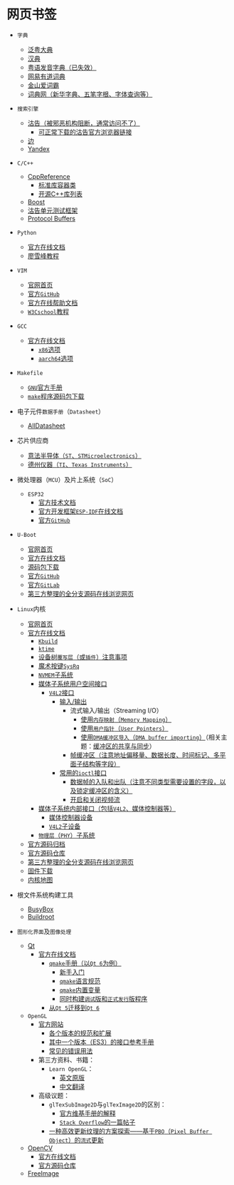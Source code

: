<meta http-equiv="Content-Type" content="text/html; charset=utf-8" />
<base target="_blank" />

# 网页书签

* `字典`
    * [泛粤大典](https://www.jyutdict.org/)
    * [汉典](https://www.zdic.net/)
    * [粤语发音字典（已失效）](http://www.yueyv.com/)
    * [网易有道词典](https://dict.youdao.com/)
    * [金山爱词霸](https://www.iciba.com/)
    * [词典网（新华字典、五笔字根、字体查询等）](https://www.cidianwang.com/zd/)

* `搜索引擎`
    * [沽告（被邪恶机构阻断，通常访问不了）](https://www.google.com/)
        * [可正常下载的沽告官方浏览器链接](https://www.google.cn/chrome/?standalone=1)
    * [边](https://bing.com/?ensearch=1)
    * [Yandex](https://yandex.com/)

* `C/C++`
    * [CppReference](https://www.cppreference.com/)
        * [标准库容器类](https://en.cppreference.com/w/cpp/container)
        * [开源C++库列表](https://zh.cppreference.com/w/cpp/links/libs)
    * [Boost](https://www.boost.org/)
    * [沽告单元测试框架](https://github.com/google/googletest)
    * [Protocol Buffers](https://github.com/google/protobuf.git)

* `Python`
    * [官方在线文档](https://docs.python.org/)
    * [廖雪峰教程](https://www.liaoxuefeng.com/wiki/1016959663602400)

* `VIM`
    * [官网首页](https://www.vim.org/)
    * [官方`GitHub`](https://github.com/vim/vim)
    * [官方在线帮助文档](https://vimhelp.org/)
    * [`W3Cschool`教程](https://www.w3cschool.cn/vim/)

* `GCC`
    * [官方在线文档](https://gcc.gnu.org/onlinedocs/gcc/)
        * [`x86`选项](https://gcc.gnu.org/onlinedocs/gcc/x86-Options.html)
        * [`aarch64`选项](https://gcc.gnu.org/onlinedocs/gcc/AArch64-Options.html)

* `Makefile`
    * [`GNU`官方手册](https://www.gnu.org/software/make/manual/)
    * [`make`程序源码包下载](https://ftp.gnu.org/gnu/make/)

* 电子元件`数据手册`（`Datasheet`）
    * [AllDatasheet](https://www.alldatasheet.com/)

* 芯片供应商
    * [意法半导体（`ST`、`STMicroelectronics`）](https://www.st.com/)
    * [德州仪器（`TI`、`Texas Instruments`）](https://www.ti.com/)

* 微处理器（`MCU`）及片上系统（`SoC`）
    * `ESP32`
        * [官方技术文档](https://www.espressif.com.cn/zh-hans/support/documents/technical-documents)
        * [官方开发框架`ESP-IDF`在线文档](https://docs.espressif.com/projects/esp-idf/zh_CN/latest/esp32/index.html)
        * [官方`GitHub`](https://github.com/espressif/esp-idf)

* `U-Boot`
    * [官网首页](https://www.denx.de/project/u-boot/)
    * [官方在线文档](https://docs.u-boot.org/en/latest/)
    * [源码包下载](https://ftp.denx.de/pub/u-boot/)
    * [官方`GitHub`](https://github.com/u-boot/u-boot)
    * [官方`GitLab`](https://source.denx.de/u-boot)
    * [第三方整理的全分支源码在线浏览网页](https://elixir.bootlin.com/u-boot/latest/source)

* `Linux`内核
    * [官网首页](https://www.kernel.org/)
    * [官方在线文档](https://www.kernel.org/doc/html/latest/)
        * [`Kbuild`](https://www.kernel.org/doc/html/latest/kbuild/kbuild.html)
        * [`ktime`](https://www.kernel.org/doc/html/latest/core-api/timekeeping.html)
        * [设备树`覆写层`（或`插件`）注意事项](https://www.kernel.org/doc/html/latest/devicetree/overlay-notes.html)
        * [魔术按键`SysRq`](https://www.kernel.org/doc/html/latest/admin-guide/sysrq.html)
        * [`NVMEM`子系统](https://www.kernel.org/doc/html/latest/driver-api/nvmem.html)
        * [媒体子系统用户空间接口](https://www.kernel.org/doc/html/latest/userspace-api/media/index.html)
            * [`V4L2`接口](https://www.kernel.org/doc/html/latest/userspace-api/media/v4l/v4l2.html)
                * [输入/输出](https://www.kernel.org/doc/html/latest/userspace-api/media/v4l/io.html)
                    * 流式输入/输出（Streaming I/O）
                        * [使用`内存映射`（`Memory Mapping`）](https://www.kernel.org/doc/html/latest/userspace-api/media/v4l/mmap.html)
                        * [使用`用户指针`（`User Pointers`）](https://www.kernel.org/doc/html/latest/userspace-api/media/v4l/userp.html)
                        * [使用`DMA缓冲区导入`（`DMA buffer importing`）](https://www.kernel.org/doc/html/latest/userspace-api/media/v4l/dmabuf.html)（相关主题：[缓冲区的共享与同步](https://www.kernel.org/doc/html/latest/driver-api/dma-buf.html)）
                    * [帧缓冲区（注意地址偏移量、数据长度、时间标记、多平面子结构等字段）](https://www.kernel.org/doc/html/latest/userspace-api/media/v4l/buffer.html)
                * [常用的`ioctl`接口](https://www.kernel.org/doc/html/latest/userspace-api/media/v4l/user-func.html)
                    * [数据帧的入队和出队（注意不同类型需要设置的字段，以及锁定缓冲区的含义）](https://www.kernel.org/doc/html/latest/userspace-api/media/v4l/vidioc-qbuf.html)
                    * [开启和关闭视频流](https://www.kernel.org/doc/html/latest/userspace-api/media/v4l/vidioc-streamon.html)
        * [媒体子系统内部接口（包括`V4L2`、媒体控制器等）](https://www.kernel.org/doc/html/latest/driver-api/media/index.html)
            * [媒体控制器设备](https://www.kernel.org/doc/html/latest/driver-api/media/mc-core.html)
            * [`V4L2`子设备](https://www.kernel.org/doc/html/latest/driver-api/media/v4l2-subdev.html)
        * [`物理层`（`PHY`）子系统](https://www.kernel.org/doc/html/latest/driver-api/phy/phy.html)
    * [官方源码归档](https://mirrors.kernel.org/pub/linux/kernel/)
    * [官方源码仓库](https://github.com/torvalds/linux)
    * [第三方整理的全分支源码在线浏览网页](https://elixir.bootlin.com/linux/latest/source)
    * [固件下载](https://git.kernel.org/pub/scm/linux/kernel/git/firmware/linux-firmware.git/plain)
    * [内核地图](https://makelinux.github.io/kernel/map/)

* 根文件系统构建工具
    * [BusyBox](https://busybox.net)
    * [Buildroot](https://buildroot.org/)

* `图形化界面`及`图像处理`
    * [Qt](https://www.qt.io/)
        * [官方在线文档](https://doc.qt.io/)
            * [`qmake`手册（以`Qt 6`为例）](https://doc.qt.io/qt-6/qmake-manual.html)
                * [新手入门](https://doc.qt.io/qt-6/qmake-tutorial.html)
                * [`qmake`语言规范](https://doc.qt.io/qt-6/qmake-language.html)
                * [`qmake`内置变量](https://doc.qt.io/qt-6/qmake-variable-reference.html)
                * [同时构建`调试`版和`正式发行`版程序](https://doc.qt.io/qt-6/qmake-common-projects.html#building-and-installing-in-debug-and-release-modes)
            * [从`Qt 5`迁移到`Qt 6`](https://doc.qt.io/qt-6/portingguide.html)
    * `OpenGL`
        * [官方网站](https://www.opengl.org/)
            * [各个版本的规范和扩展](https://www.opengl.org/registry/)
            * [其中一个版本（ES3）的接口参考手册](https://registry.khronos.org/OpenGL-Refpages/es3/html/)
            * [常见的错误用法](https://www.khronos.org/opengl/wiki/Common_Mistakes)
        * 第三方资料、书籍：
            * `Learn OpenGL`：
                * [英文原版](https://learnopengl.com/)
                * [中文翻译](https://learnopengl-cn.github.io/)
        * 高级议题：
            * `glTexSubImage2D`与`glTexImage2D`的区别：
                * [官方维基手册的解释](http://www.opengl.org/wiki/Common_Mistakes#Updating_a_texture)
                * [`Stack Overflow`的一篇帖子](https://stackoverflow.com/questions/2405734/difference-between-gltexsubimage-and-glteximage-function-in-opengl)
            * [一种高效更新纹理的方案探索——基于`PBO`（`Pixel Buffer Object`）的`流式`更新](https://www.songho.ca/opengl/gl_pbo.html)
    * [OpenCV](https://opencv.org/)
        * [官方在线文档](https://docs.opencv.org/)
        * [官方源码仓库](https://github.com/opencv/opencv)
    * [FreeImage](https://freeimage.sourceforge.io/)

